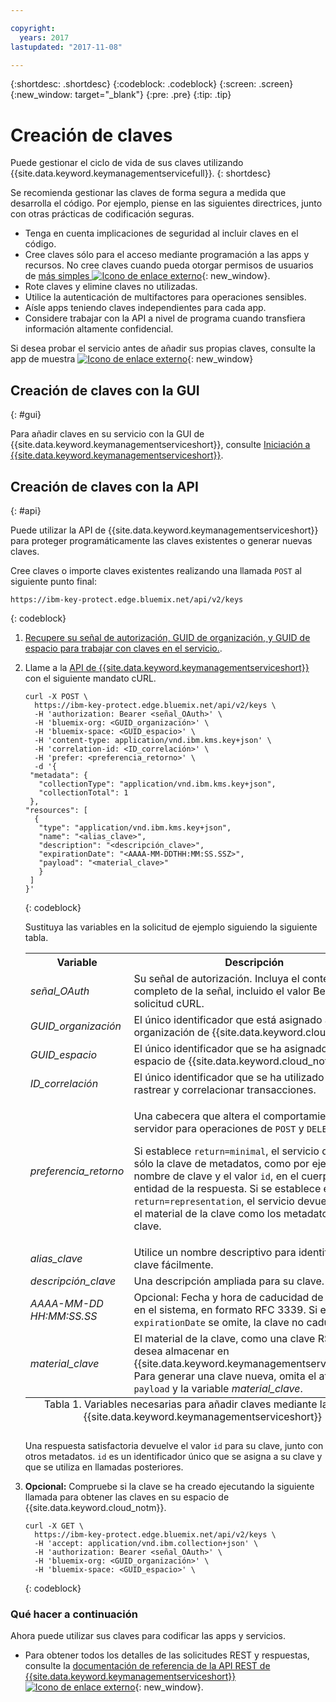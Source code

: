 ```yaml
---

copyright:
  years: 2017
lastupdated: "2017-11-08"

---
```


{:shortdesc: .shortdesc}
{:codeblock: .codeblock}
{:screen: .screen}
{:new_window: target="_blank"}
{:pre: .pre}
{:tip: .tip}

# Creación de claves

Puede gestionar el ciclo de vida de sus claves utilizando {{site.data.keyword.keymanagementservicefull}}.
{: shortdesc}

Se recomienda gestionar las claves de forma segura a medida que desarrolla el código. Por ejemplo, piense en las siguientes directrices, junto con otras prácticas de codificación seguras.

- Tenga en cuenta implicaciones de seguridad al incluir claves en el código.
- Cree claves sólo para el acceso mediante programación a las apps y recursos. No cree claves cuando pueda otorgar permisos de usuarios de [más simples ![Icono de enlace externo](../../icons/launch-glyph.svg "Icono de enlace externo")](https://console.bluemix.net/docs/admin/patterns.html#userroles){: new_window}.
- Rote claves y elimine claves no utilizadas.
- Utilice la autenticación de multifactores para operaciones sensibles.
- Aísle apps teniendo claves independientes para cada app.
- Considere trabajar con la API a nivel de programa cuando transfiera información altamente confidencial.

Si desea probar el servicio antes de añadir sus propias claves, consulte la app de muestra [ ![Icono de enlace externo](../../icons/launch-glyph.svg "Icono de enlace externo")](https://github.com/IBM-Bluemix/key-protect-helloworld-python){: new_window}

## Creación de claves con la GUI
{: #gui}

Para añadir claves en su servicio con la GUI de {{site.data.keyword.keymanagementserviceshort}}, consulte [Iniciación a {{site.data.keyword.keymanagementserviceshort}}](/docs/services/keymgmt/index.html#addkey).

## Creación de claves con la API
{: #api}

Puede utilizar la API de {{site.data.keyword.keymanagementserviceshort}} para proteger programáticamente las claves existentes o generar nuevas claves.

Cree claves o importe claves existentes realizando una llamada `POST` al siguiente punto final:

```
https://ibm-key-protect.edge.bluemix.net/api/v2/keys
```
{: codeblock}

1. [Recupere su señal de autorización, GUID de organización, y GUID de espacio para trabajar con claves en el servicio.](/docs/services/keymgmt/keyprotect_authentication.html).

2. Llame a la [API de {{site.data.keyword.keymanagementserviceshort}}](https://console.ng.bluemix.net/apidocs/639) con el siguiente mandato cURL.

    ```cURL
    curl -X POST \
      https://ibm-key-protect.edge.bluemix.net/api/v2/keys \
      -H 'authorization: Bearer <señal_OAuth>' \
      -H 'bluemix-org: <GUID_organización>' \
      -H 'bluemix-space: <GUID_espacio>' \
      -H 'content-type: application/vnd.ibm.kms.key+json' \
      -H 'correlation-id: <ID_correlación>' \
      -H 'prefer: <preferencia_retorno>' \
      -d '{
     "metadata": {
       "collectionType": "application/vnd.ibm.kms.key+json",
       "collectionTotal": 1
     },
    "resources": [
      {
       "type": "application/vnd.ibm.kms.key+json",
       "name": "<alias_clave>",
       "description": "<descripción_clave>",
       "expirationDate": "<AAAA-MM-DDTHH:MM:SS.SSZ>",
       "payload": "<material_clave>"
       }
     ]
    }'
    ```
    {: codeblock}

    Sustituya las variables en la solicitud de ejemplo siguiendo la siguiente tabla.
    <table>
      <tr>
        <th>Variable</th>
        <th>Descripción</th>
      </tr>
      <tr>
        <td><em>señal_OAuth</em></td>
        <td>Su señal de autorización. Incluya el contenido completo de la señal, incluido el valor Bearer, en la solicitud cURL.</td>
      </tr>
      <tr>
        <td><em>GUID_organización</em></td>
        <td>El único identificador que está asignado a su organización de {{site.data.keyword.cloud_notm}}. </td>
      </tr>
      <tr>
        <td><em>GUID_espacio</em></td>
        <td>El único identificador que se ha asignado a su espacio de {{site.data.keyword.cloud_notm}}.</td>
      </tr>
      <tr>
        <td><em>ID_correlación</em></td>
        <td>El único identificador que se ha utilizado para rastrear y correlacionar transacciones.</td>
      </tr>
      <tr>
        <td><em>preferencia_retorno</em></td>
        <td><p>Una cabecera que altera el comportamiento del servidor para operaciones de <code>POST</code> y <code>DELETE</code>.</p><p>Si establece <code>return=minimal</code>, el servicio devuelve sólo la clave de metadatos, como por ejemplo el nombre de clave y el valor <code>id</code>, en el cuerpo de entidad de la respuesta. Si se establece en <code>return=representation</code>, el servicio devuelve tanto el material de la clave como los metadatos de la clave.</p></td>
      </tr>
      <tr>
        <td><em>alias_clave</em></td>
        <td>Utilice un nombre descriptivo para identificar la clave fácilmente.</td>
      </tr>
      <tr>
        <td><em>descripción_clave</em></td>
        <td>Una descripción ampliada para su clave.</td>
      </tr>
      <tr>
        <td><em>AAAA-MM-DD</em><br><em>HH:MM:SS.SS</em></td>
        <td>Opcional: Fecha y hora de caducidad de la clave en el sistema, en formato RFC 3339. Si el atributo <code>expirationDate</code> se omite, la clave no caducará. </td>
      </tr>
      <tr>
        <td><em>material_clave</em></td>
        <td>El material de la clave, como una clave RSA que desea almacenar en {{site.data.keyword.keymanagementserviceshort}}. Para generar una clave nueva, omita el atributo <code>payload</code> y la variable <em>material_clave</em>.</td>
      </tr>
      <caption style="caption-side:bottom;">Tabla 1. Variables necesarias para añadir claves mediante la API de {{site.data.keyword.keymanagementserviceshort}}</caption>
    </table>

    Una respuesta satisfactoria devuelve el valor `id` para su clave, junto con otros metadatos. `id` es un identificador único que se asigna a su clave y que se utiliza en llamadas posteriores.

3. **Opcional:** Compruebe si la clave se ha creado ejecutando la siguiente llamada para obtener las claves en su espacio de {{site.data.keyword.cloud_notm}}.

    ```cURL
    curl -X GET \
      https://ibm-key-protect.edge.bluemix.net/api/v2/keys \
      -H 'accept: application/vnd.ibm.collection+json' \
      -H 'authorization: Bearer <señal_OAuth>' \
      -H 'bluemix-org: <GUID_organización>' \
      -H 'bluemix-space: <GUID_espacio>' \
    ```
    {: codeblock}

### Qué hacer a continuación

Ahora puede utilizar sus claves para codificar las apps y servicios.

- Para obtener todos los detalles de las solicitudes REST y respuestas, consulte la [documentación de referencia de la API REST de {{site.data.keyword.keymanagementserviceshort}} ![Icono de enlace externo](../../icons/launch-glyph.svg "Icono de enlace externo")](https://console.ng.bluemix.net/apidocs/639){: new_window}.
